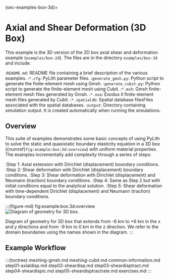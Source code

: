 (sec-examples-box-3d)=
# Axial and Shear Deformation (3D Box)

This example is the 3D version of the 2D box axial shear and deformation example (`examples/box-2d`).
The files are in the directory `examples/box-3d` and include:

:`README.md`: README file containing a brief description of the various examples.
:`*.cfg`: PyLith parameter files.
:`generate_gmsh.py`: Python script to generate the finite-element mesh using Gmsh.
:`generate_cubit.py`: Python script to generate the finite-element mesh using Cubit.
:`*.msh`: Gmsh finite-element mesh files generated by Gmsh.
:`*.exo`: Exodus II finite-element mesh files generated by Cubit.
:`*.spatialdb`: Spatial database filesFiles associated with the spatial databases.
:`output`: Directory containing simulation output. It is created automatically when running the simulations.

## Overview

This suite of examples demonstrates some basic concepts of using PyLith to solve the static and quasistatic boundary elasticity equation in a 3D box ({numref}`fig:example:box:3d:overview`) with uniform material properties.
The examples incrementally add complexity through a series of steps:

:Step 1: Axial extension with Dirichlet (displacement) boundary conditions.
:Step 2: Shear deformation with Dirichlet (displacement) boundary conditions.
:Step 3: Shear deformation with Dirichlet (displacement) and Neumann (traction) boundary conditions.
:Step 4: Same as Step 2 but with initial conditions equal to the analytical solution.
:Step 5: Shear deformation with time-dependent Dirichlet (displacement) and Neumann (traction) boundary conditions.

:::{figure-md} fig:example:box:3d:overview
<img src="figs/geometry.*" alt="Diagram of geometry for 3D box." scale="75%"/>

Diagram of geometry for 3D box that extends from -6 km to +6 km in the x and y directions and from -9 km to 0 km in the z direction.
We refer to the domain boundaries using the names shown in the diagram.
:::

## Example Workflow

:::{toctree}
meshing-gmsh.md
meshing-cubit.md
common-information.md
step01-axialdisp.md
step02-sheardisp.md
step03-sheardisptract.md
step04-sheardispic.md
step05-sheardisptractrate.md
exercises.md
:::
